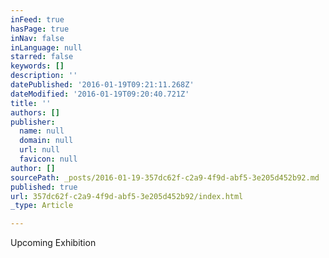 ```yaml
---
inFeed: true
hasPage: true
inNav: false
inLanguage: null
starred: false
keywords: []
description: ''
datePublished: '2016-01-19T09:21:11.268Z'
dateModified: '2016-01-19T09:20:40.721Z'
title: ''
authors: []
publisher:
  name: null
  domain: null
  url: null
  favicon: null
author: []
sourcePath: _posts/2016-01-19-357dc62f-c2a9-4f9d-abf5-3e205d452b92.md
published: true
url: 357dc62f-c2a9-4f9d-abf5-3e205d452b92/index.html
_type: Article

---
```

Upcoming Exhibition
